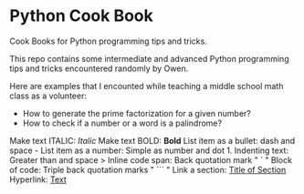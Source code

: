 # Python Cook Book
Cook Books for Python programming tips and tricks.

This repo contains some intermediate and advanced Python programming tips and tricks encountered randomly by Owen.

Here are examples that I encounted while teaching a middle school math class as a volunteer:
- How to generate the prime factorization for a given number?
- How to check if a number or a word is a palindrome?


Make text ITALIC: *Italic*
Make text BOLD: **Bold**
List item as a bullet: dash and space -
List item as a number: Simple as number and dot 1.
Indenting text: Greater than and space >
Inline code span: Back quotation mark " ` "
Block of code: Triple back quotation marks " ``` "
Link a section: [Title of Section](#title-of-section)
Hyperlink: [Text](URL)